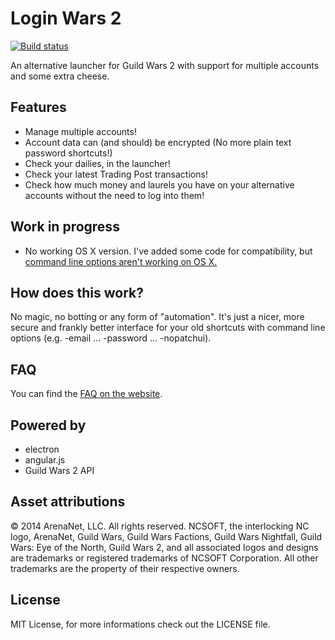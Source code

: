 # Login Wars 2

[![Build status](https://ci.appveyor.com/api/projects/status/iqbonfmpb6cd0y6o?svg=true)](https://ci.appveyor.com/project/kasoki/loginwars2)

An alternative launcher for Guild Wars 2 with support for multiple accounts and some extra cheese.

## Features
* Manage multiple accounts!
* Account data can (and should) be encrypted (No more plain text password shortcuts!)
* Check your dailies, in the launcher!
* Check your latest Trading Post transactions!
* Check how much money and laurels you have on your alternative accounts without the need to log into them!

## Work in progress
* No working OS X version. I've added some code for compatibility, but [command line options aren't working on OS X.](https://forum-en.guildwars2.com/forum/support/support/Mac-Command-line-args-not-working/first)

## How does this work?

No magic, no botting or any form of "automation". It's just a nicer, more secure and frankly better interface for your old shortcuts with command line options (e.g. -email ... -password ... -nopatchui).

## FAQ

You can find the [FAQ on the website](http://kasoki.github.io/LoginWars2).

## Powered by

* electron
* angular.js
* Guild Wars 2 API

## Asset attributions

&copy; 2014 ArenaNet, LLC. All rights reserved. NCSOFT, the interlocking NC logo, ArenaNet, Guild Wars, Guild Wars Factions, Guild Wars Nightfall, Guild Wars: Eye of the North, Guild Wars 2, and all associated logos and designs are trademarks or registered trademarks of NCSOFT Corporation. All other trademarks are the property of their respective owners.

## License

MIT License, for more informations check out the LICENSE file.
